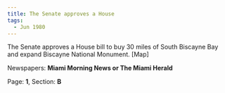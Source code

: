 ```yaml
---  
title: The Senate approves a House  
tags:  
  - Jun 1980  
---  
```

  
The Senate approves a House bill to buy 30 miles of South Biscayne Bay and expand Biscayne National Monument. [Map]  
  
Newspapers: **Miami Morning News or The Miami Herald**  
  
Page: **1**, Section: **B** 

